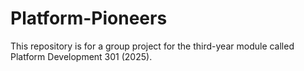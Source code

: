 # Platform-Pioneers
 This repository is for a group project for the third-year module called Platform Development 301 (2025).
